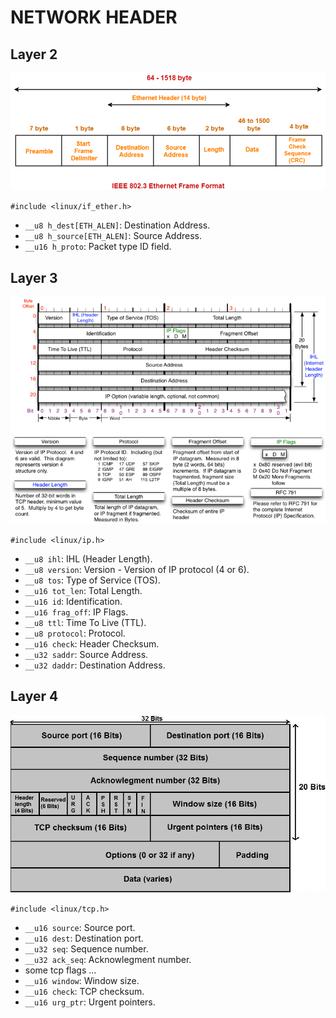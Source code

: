 # NETWORK HEADER

## Layer 2

![ethernet-frame-format-ieee-802.3](/docs/img/ethernet-frame-format-ieee-802.3.png)

`#include <linux/if_ether.h>`
* `__u8 h_dest[ETH_ALEN]`: Destination Address.
* `__u8 h_source[ETH_ALEN]`: Source Address.
* `__u16 h_proto`: Packet type ID field.

## Layer 3

![ipv4-header](/docs/img/ipv4-header.png)

`#include <linux/ip.h>`
* `__u8 ihl`: IHL (Header Length).
* `__u8 version`: Version - Version of IP protocol (4 or 6).
* `__u8 tos`: Type of Service (TOS).
* `__u16 tot_len`: Total Length.
* `__u16 id`: Identification.
* `__u16 frag_off`: IP Flags.
* `__u8 ttl`: Time To Live (TTL).
* `__u8 protocol`: Protocol.
* `__u16 check`: Header Checksum.
* `__u32 saddr`: Source Address.
* `__u32 daddr`: Destination Address.

## Layer 4

![tcp-header](/docs/img/tcp-header.png)

`#include <linux/tcp.h>`
* `__u16 source`: Source port.
* `__u16 dest`: Destination port.
* `__u32 seq`: Sequence number.
* `__u32 ack_seq`: Acknowlegment number.
* some tcp flags ...
* `__u16 window`: Window size.
* `__u16 check`: TCP checksum.
* `__u16 urg_ptr`: Urgent pointers.
